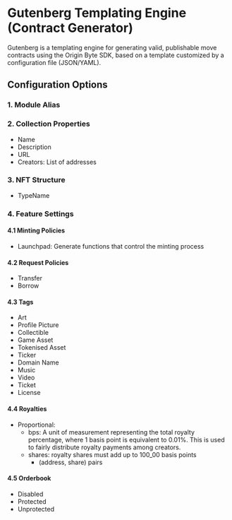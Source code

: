 # Gutenberg Templating Engine (Contract Generator)

Gutenberg is a templating engine for generating valid, publishable move contracts using the Origin Byte SDK, based on a template customized by a configuration file (JSON/YAML).

## Configuration Options

### 1. Module Alias

### 2. Collection Properties
- Name
- Description
- URL
- Creators: List of addresses

### 3. NFT Structure
- TypeName

### 4. Feature Settings

#### 4.1 Minting Policies
- Launchpad: Generate functions that control the minting process

#### 4.2 Request Policies
- Transfer
- Borrow

#### 4.3 Tags
- Art
- Profile Picture
- Collectible
- Game Asset
- Tokenised Asset
- Ticker
- Domain Name
- Music
- Video
- Ticket
- License

#### 4.4 Royalties
- Proportional:
    - bps: A unit of measurement representing the total royalty percentage, where 1 basis point is equivalent to 0.01%. This is used to fairly distribute royalty payments among creators.
    - shares: royalty shares must add up to 100_00 basis points
        - (address, share) pairs

#### 4.5 Orderbook
- Disabled
- Protected
- Unprotected
